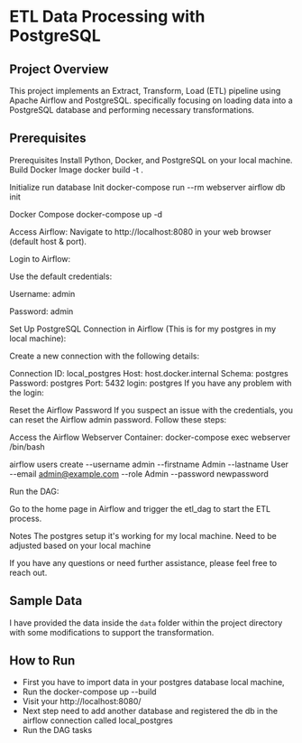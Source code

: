 # ETL Data Processing with PostgreSQL

## Project Overview

This project implements an Extract, Transform, Load (ETL) pipeline using Apache Airflow and PostgreSQL. 
specifically focusing on loading data into a PostgreSQL database and performing necessary transformations.

## Prerequisites

Prerequisites
Install Python, Docker, and PostgreSQL on your local machine.
Build Docker Image
docker build -t .

Initialize run database Init
docker-compose run --rm webserver airflow db init

Docker Compose
docker-compose up -d

Access Airflow:
Navigate to http://localhost:8080 in your web browser (default host & port).

Login to Airflow:

Use the default credentials:

Username: admin

Password: admin

Set Up PostgreSQL Connection in Airflow (This is for my postgres in my local machine):

Create a new connection with the following details:

Connection ID: local_postgres
Host: host.docker.internal
Schema: postgres
Password: postgres
Port: 5432
login: postgres
If you have any problem with the login:

Reset the Airflow Password
If you suspect an issue with the credentials, you can reset the Airflow admin password. Follow these steps:

Access the Airflow Webserver Container: docker-compose exec webserver /bin/bash

airflow users create
--username admin
--firstname Admin
--lastname User
--email admin@example.com
--role Admin
--password newpassword

Run the DAG:

Go to the home page in Airflow and trigger the etl_dag to start the ETL process.

Notes The postgres setup it's working for my local machine. Need to be adjusted based on your local machine

If you have any questions or need further assistance, please feel free to reach out.

## Sample Data

I have provided the data inside the `data` folder within the project directory with some modifications to support the transformation.

## How to Run
- First you have to import data in your postgres database local machine,
- Run the docker-compose up --build
- Visit your http://localhost:8080/
- Next step need to add another database and registered the db in the airflow connection called local_postgres
- Run the DAG tasks
